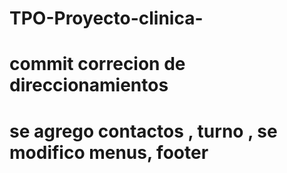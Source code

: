 # TPO-Proyecto-clinica-
# commit correcion de direccionamientos
# se agrego contactos , turno , se modifico menus, footer